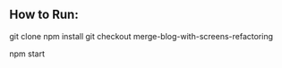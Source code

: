 ## How to Run:

git clone <repo>
npm install
git checkout merge-blog-with-screens-refactoring

npm start
